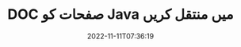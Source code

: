 ---
############################# Static ############################
layout: "auto-gen-merger"
date: 2022-11-11T07:36:19
draft: false
otherformats: docm docx dot dotm dotx epub html mht mhtml odp ods odt one otp ott pdf

############################# Head ############################
head_title: "DOC صفحات کو Java میں منتقل کریں"
head_description: "دستاویزات کے انضمام API کا استعمال کرتے ہوئے Java میں DOC دستاویز کے اندر صفحات کو کسی بھی پوزیشن پر منتقل کریں۔"

############################# Header ############################
title: "DOC صفحات کو Java میں منتقل کریں"
description: "Java کوڈ کی چند سطروں کے ساتھ DOC صفحات کو منتقل کریں۔"
bg_image: "https://cms.admin.containerize.com/templates/aspose/App_Themes/V3/images/bg/header1.png"
bg_overlay: false
button:
    enable: true
    icon: "fas fa-arrow-down"
    label: "مفت ٹرائل ڈاؤن لوڈ کریں۔"
    link: "https://downloads.groupdocs.com/merger/java"

############################# SubMenu ############################
submenu:
    enable: true

    left:
        img_alt: "GroupDocs.Merger for Java"
        image: "https://cms.admin.containerize.com/templates/groupdocs/images/product-logos/90x90-noborder/groupdocs-merger-java.png"
        product: "GroupDocs.Merger"
        platform: "Java"

    middle:
        button:

            # button loop
            - link: "https://apireference.groupdocs.com/merger/java"
              text: "API حوالہ"

            # button loop
            - link: "https://github.com/groupdocs-merger"
              text: "کوڈ کی مثالیں۔"

            # button loop
            - link: "https://products.groupdocs.app/merger/family"
              text: "لائیو ڈیمو"

            # button loop
            - link: "https://purchase.groupdocs.com/pricing/merger/java"
              text: "قیمتوں کا تعین"

    right:
        link_download: "https://downloads.groupdocs.com/merger"
        link_learn: "https://docs.groupdocs.com/merger/java"
        link_buy: "https://purchase.groupdocs.com"

############################# About ############################
about:
    enable: true
    title: "GroupDocs.Merger for Java API کے بارے میں"
    content: |
        [GroupDocs.Merger for Java](/ur/merger/java/) PDF، Microsoft Office (Word, Excel, PowerPoint) سمیت دستاویزات کے فارمیٹس کی ایک وسیع رینج کے درمیان محفوظ طریقے سے ضم اور تقسیم کرنے کا ایک آسان حل پیش کرتا ہے۔ ، OneNote)، OpenDocument، HTML، تصاویر اور بہت سے دوسرے Java ایپلیکیشنز کے اندر۔ کوڈ کی صرف چند سطریں جوڑ کر، دستاویزات کے کئی آپریشنز انجام دیں جیسے کہ منتقل، ہٹانا، گھمانا، تبادلہ کرنا، نکالنا یا دستاویزات کے اندر موجود صفحات کا رخ تبدیل کرنا۔ دستاویزات کو ضم کرنے والا API صفحہ پر دستاویز کے ڈھانچے، فارمیٹنگ اور مواد کا تجزیہ کرنے کے لیے دستاویز کے صفحات کو بطور تصویر دیکھنے کی حمایت کرتا ہے۔
        
        GroupDocs.Merger API کارپوریٹ سلوشنز کے لیے ایک صحیح انتخاب ہے جس کے لیے فائل پیج موونگ فیچرز کی ضرورت ہے۔ یہ APIs تمام بڑے آپریٹنگ سسٹمز اور پلیٹ فارمز بشمول J2SE 7.0 (1.7), J2SE 8.0 (1.8), Java 10 پر اچھی طرح سے تعاون یافتہ ہیں۔

############################# Steps ############################
steps:
    enable: true
    title_left: "DOC فائل صفحات کو Java میں منتقل کریں"
    content_left: |
        [GroupDocs.Merger for Java](/ur/merger/java/) کچھ آسان اقدامات کو لاگو کرکے Java ڈویلپرز کے لیے صفحات کو DOC فائل میں منتقل کرنا آسان بناتا ہے۔ .
        
        * موجودہ اور نئے صفحہ نمبر بتانے کے لیے **MoveOptions** کو شروع کریں۔
        * **انضمام** کی نئی مثال بنائیں اور ماخذ دستاویز کا راستہ بطور کنسٹرکٹر پیرامیٹر پاس کریں۔
        * **movePage** کو کال کریں اور **MoveOptions** آبجیکٹ پاس کریں۔
        * **محفوظ کریں** کو کال کریں اور نتیجے میں دستاویز کو محفوظ کرنے کے لیے فائل کا راستہ بتا دیں۔

    title_right: "سسٹم کے تقاضے"
    content_right: |
        GroupDocs.Merger for Java APIs تمام بڑے پلیٹ فارمز اور آپریٹنگ سسٹمز پر تعاون یافتہ ہیں۔ ذیل کے کوڈ پر عمل کرنے سے پہلے، براہ کرم یقینی بنائیں کہ آپ کے سسٹم پر درج ذیل شرائط انسٹال ہیں۔

        * آپریٹنگ سسٹمز: مائیکروسافٹ ونڈوز، لینکس، میک او ایس
        * ترقیاتی ماحول: NetBeans, IntelliJ IDEA, Eclipse
        * فریم ورکس: J2SE 7.0 (1.7), J2SE 8.0 (1.8), Java 10
        * GroupDocs.Merger for Java کا تازہ ترین ورژن [Maven](https://repository.groupdocs.com/webapp/#/artifacts/browse/tree/General/repo/com/groupdocs/groupdocs-merger) سے ڈاؤن لوڈ کریں۔
         
    code: |
     {{% merger/additional-styles %}}
     {{< merger/code-merger title="Java مثال کے کوڈ کا استعمال کرتے ہوئے DOC فائل کے صفحات کو کیسے منتقل کریں۔">}}

        ```java    
        // GroupDocs.Merger API کا استعمال کرتے ہوئے DOC فائل کے صفحات کو منتقل کریں۔
        int pageNumber = 6;
        int newPageNumber = 1;

        // موجودہ اور نئے صفحہ نمبر بتانے کے لیے MoveOptions کلاس شروع کریں۔
        MoveOptions moveOptions = new MoveOptions(pageNumber, newPageNumber);

        // ان پٹ DOC دستاویز کے ساتھ فوری انضمام
        Merger merger = new Merger("input.doc");

        // موو پیج میتھڈ کو کال کریں اور اس پر موو آپشنز اعتراض کو پاس کریں۔
        merger.movePage(moveOptions);
    
        // آؤٹ پٹ دستاویز کو بچانے کے لیے سیو میتھڈ کو کال کریں اور مطلوبہ فائل پاتھ پاس کریں۔
        merger.save("output.doc");
        ```
     {{< /merger/code-merger >}}

############################# Demos ############################
demos:
    enable: true
    title: "لائیو ڈیمو - DOC صفحات آن لائن منتقل کریں۔"
    content: |
       [GroupDocs.Merger Live Demos](https://products.groupdocs.app/splitter/move-pages/doc) ویب سائٹ پر جا کر DOC فائل کے صفحات کو ابھی منتقل کریں۔
       لائیو ڈیمو کے درج ذیل فوائد ہیں۔
        
############################# About Formats ############################
about_formats:
    enable: true

############################# More Formats ############################
more_formats:
    enable: true
    title: "دیگر دستاویزات کی شکلوں کے صفحات کو منتقل کریں۔"
    content: |
        فائل فارمیٹس اور امیجز کے لیے Java دستاویزات کا انضمام اور تقسیم API۔ کچھ مشہور فائل فارمیٹس کو منتقل کریں جیسا کہ ذیل میں بتایا گیا ہے۔

############################# Back to top ###############################
back_to_top:
    enable: true
---